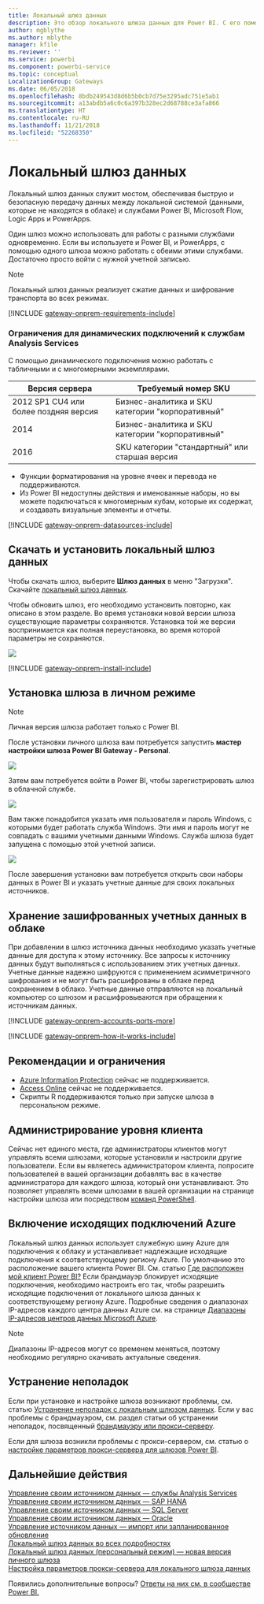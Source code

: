 ```yaml
---
title: Локальный шлюз данных
description: Это обзор локального шлюза данных для Power BI. С его помощью можно работать с источниками данных DirectQuery. Кроме того, этот шлюз можно использовать для обновления облачных наборов данных с локальными данными.
author: mgblythe
ms.author: mblythe
manager: kfile
ms.reviewer: ''
ms.service: powerbi
ms.component: powerbi-service
ms.topic: conceptual
LocalizationGroup: Gateways
ms.date: 06/05/2018
ms.openlocfilehash: 8bdb249543d8d6b5b0cb7d75e3295adc751e5ab1
ms.sourcegitcommit: a13abdb5a6c0c6a397b328ec2d68788ce3afa866
ms.translationtype: HT
ms.contentlocale: ru-RU
ms.lasthandoff: 11/21/2018
ms.locfileid: "52268350"
---
```

# <a name="on-premises-data-gateway"></a>Локальный шлюз данных

Локальный шлюз данных служит мостом, обеспечивая быструю и безопасную передачу данных между локальной системой (данными, которые не находятся в облаке) и службами Power BI, Microsoft Flow, Logic Apps и PowerApps.

Один шлюз можно использовать для работы с разными службами одновременно. Если вы используете и Power BI, и PowerApps, с помощью одного шлюза можно работать с обеими этими службами. Достаточно просто войти с нужной учетной записью.

> [!NOTE]
> Локальный шлюз данных реализует сжатие данных и шифрование транспорта во всех режимах.

<!-- Shared Requirements Include -->
[!INCLUDE [gateway-onprem-requirements-include](./includes/gateway-onprem-requirements-include.md)]

### <a name="limitations-of-analysis-services-live-connections"></a>Ограничения для динамических подключений к службам Analysis Services

С помощью динамического подключения можно работать с табличными и с многомерными экземплярами.

| **Версия сервера** | **Требуемый номер SKU** |
| --- | --- |
| 2012 SP1 CU4 или более поздняя версия |Бизнес-аналитика и SKU категории "корпоративный" |
| 2014 |Бизнес-аналитика и SKU категории "корпоративный" |
| 2016 |SKU категории "стандартный" или старшая версия |

* Функции форматирования на уровне ячеек и перевода не поддерживаются.
* Из Power BI недоступны действия и именованные наборы, но вы можете подключаться к многомерным кубам, которые их содержат, и создавать визуальные элементы и отчеты.

<!-- Shared Install steps Include -->
[!INCLUDE [gateway-onprem-datasources-include](./includes/gateway-onprem-datasources-include.md)]

## <a name="download-and-install-the-on-premises-data-gateway"></a>Скачать и установить локальный шлюз данных

Чтобы скачать шлюз, выберите **Шлюз данных** в меню "Загрузки". Скачайте [локальный шлюз данных](http://go.microsoft.com/fwlink/?LinkID=820925).

Чтобы обновить шлюз, его необходимо установить повторно, как описано в этом разделе. Во время установки новой версии шлюза существующие параметры сохраняются. Установка той же версии воспринимается как полная переустановка, во время которой параметры не сохраняются.

![](media/service-gateway-onprem/powerbi-download-data-gateway.png)

<!-- Shared Install steps Include -->
[!INCLUDE [gateway-onprem-install-include](./includes/gateway-onprem-install-include.md)]

## <a name="install-the-gateway-in-personal-mode"></a>Установка шлюза в личном режиме

> [!NOTE]
> Личная версия шлюза работает только с Power BI.

После установки личного шлюза вам потребуется запустить **мастер настройки шлюза Power BI Gateway - Personal**.

![](media/service-gateway-onprem/personal-gateway-launch-configuration.png)

Затем вам потребуется войти в Power BI, чтобы зарегистрировать шлюз в облачной службе.

![](media/service-gateway-onprem/personal-gateway-signin.png)

Вам также понадобится указать имя пользователя и пароль Windows, с которыми будет работать служба Windows. Эти имя и пароль могут не совпадать с вашими учетными данными Windows. Служба шлюза будет запущена с помощью этой учетной записи.

![](media/service-gateway-onprem/personal-gateway-windows-service.png)

После завершения установки вам потребуется открыть свои наборы данных в Power BI и указать учетные данные для своих локальных источников.

<a name="credentials"></a>

## <a name="storing-encrypted-credentials-in-the-cloud"></a>Хранение зашифрованных учетных данных в облаке

При добавлении в шлюз источника данных необходимо указать учетные данные для доступа к этому источнику. Все запросы к источнику данных будут выполняться с использованием этих учетных данных. Учетные данные надежно шифруются с применением асимметричного шифрования и не могут быть расшифрованы в облаке перед сохранением в облако. Учетные данные отправляются на локальный компьютер со шлюзом и расшифровываются при обращении к источникам данных.

<!-- Account and Port information -->
[!INCLUDE [gateway-onprem-accounts-ports-more](./includes/gateway-onprem-accounts-ports-more.md)]

<!-- How the gateway works -->
[!INCLUDE [gateway-onprem-how-it-works-include](./includes/gateway-onprem-how-it-works-include.md)]

## <a name="limitations-and-considerations"></a>Рекомендации и ограничения

* [Azure Information Protection](https://docs.microsoft.com/microsoft-365/enterprise/protect-files-with-aip
) сейчас не поддерживается.
* [Access Online](https://products.office.com/en-us/access) сейчас не поддерживается.
* Скрипты R поддерживаются только при запуске шлюза в персональном режиме.

## <a name="tenant-level-administration"></a>Администрирование уровня клиента

Сейчас нет единого места, где администраторы клиентов могут управлять всеми шлюзами, которые установили и настроили другие пользователи.  Если вы являетесь администратором клиента, попросите пользователей в вашей организации добавлять вас в качестве администратора для каждого шлюза, который они устанавливают. Это позволяет управлять всеми шлюзами в вашей организации на странице настройки шлюза или посредством [команд PowerShell](https://docs.microsoft.com/power-bi/service-gateway-high-availability-clusters#powershell-support-for-gateway-clusters). 

## <a name="enabling-outbound-azure-connections"></a>Включение исходящих подключений Azure

Локальный шлюз данных использует служебную шину Azure для подключения к облаку и устанавливает надлежащие исходящие подключения к соответствующему региону Azure. По умолчанию это расположение вашего клиента Power BI. См. статью [Где расположен мой клиент Power BI?](https://powerbi.microsoft.com/en-us/documentation/powerbi-admin-where-is-my-tenant-located/)
Если брандмауэр блокирует исходящие подключения, необходимо настроить его так, чтобы разрешить исходящие подключения от локального шлюза данных к соответствующему региону Azure. Подробные сведения о диапазонах IP-адресов каждого центра данных Azure см. на странице [Диапазоны IP-адресов центров данных Microsoft Azure](https://www.microsoft.com/download/details.aspx?id=41653).
> [!NOTE]
> Диапазоны IP-адресов могут со временем меняться, поэтому необходимо регулярно скачивать актуальные сведения. 

## <a name="troubleshooting"></a>Устранение неполадок

Если при установке и настройке шлюза возникают проблемы, см. статью [Устранение неполадок с локальным шлюзом данных](service-gateway-onprem-tshoot.md). Если у вас проблемы с брандмауэром, см. раздел статьи об устранении неполадок, посвященный [брандмауэру или прокси-серверу](service-gateway-onprem-tshoot.md#firewall-or-proxy).

Если для шлюза возникли проблемы с прокси-сервером, см. статью о [настройке параметров прокси-сервера для шлюзов Power BI](service-gateway-proxy.md).

## <a name="next-steps"></a>Дальнейшие действия

[Управление своим источником данных — службы Analysis Services](service-gateway-enterprise-manage-ssas.md)  
[Управление своим источником данных — SAP HANA](service-gateway-enterprise-manage-sap.md)  
[Управление своим источником данных — SQL Server](service-gateway-enterprise-manage-sql.md)  
[Управление своим источником данных — Oracle](service-gateway-onprem-manage-oracle.md)  
[Управление источником данных — импорт или запланированное обновление](service-gateway-enterprise-manage-scheduled-refresh.md)  
[Локальный шлюз данных во всех подробностях](service-gateway-onprem-indepth.md)  
[Локальный шлюз данных (персональный режим) — новая версия личного шлюза](service-gateway-personal-mode.md)  
[Настройка параметров прокси-сервера для локального шлюза данных](service-gateway-proxy.md)  

Появились дополнительные вопросы? [Ответы на них см. в сообществе Power BI.](http://community.powerbi.com/)
